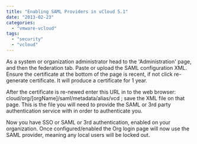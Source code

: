 ```yaml
---
title: "Enabling SAML Providers in vCloud 5.1"
date: "2013-02-23"
categories: 
  - "vmware-vcloud"
tags: 
  - "security"
  - "vcloud"
---
```


As a system or organization administrator head to the 'Administration' page, and then the federation tab. Paste or upload the SAML configuration XML. Ensure the certificate at the bottom of the page is recent, if not click re-generate certificate. It will produce a certificate for 1 year.

After the certificate is re-newed enter this URL in to the web browser: cloud/org/\[orgName\]/saml/metadata/alias/vcd ; save the XML file on that page. This is the file you will need to provide the SAML or 3rd party authentication service with in order to authenticate you.

Now you have SSO or SAML or 3rd authentication, enabled on your organization. Once configured/enabled the Org login page will now use the SAML provider, meaning any local users will be locked out.
